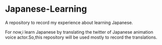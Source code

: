 # Japanese-Learning
A repository to record my experience about learning Japanese.

For now,i learn Japanese by translating the twitter of Japanese animation voice actor.So,this repository will be used mostly to record the translations.
